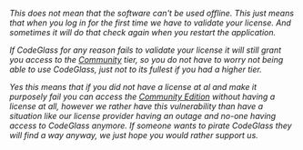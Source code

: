 *This does not mean that the software can't be used offline. This just means that when you log in for the first time we have to validate your license.
And sometimes it will do that check again when you restart the application.*

*If CodeGlass for any reason fails to validate your license it will still grant you access to the [Community]({{site.baseurl}}/docs/Editions/Trial) tier, so you do not have to worry not being able to use CodeGlass, just not to its fullest if you had a higher tier.*

*Yes this means that if you did not have a license at al and make it purposely fail you can access the [Community Edition]({{site.baseurl}}/docs/Editions/Trial) without having a license at all, however we rather have this vulnerability than have a situation like our license provider having an outage and no-one having access to CodeGlass anymore.
If someone wants to pirate CodeGlass they will find a way anyway, we just hope you would rather support us.*